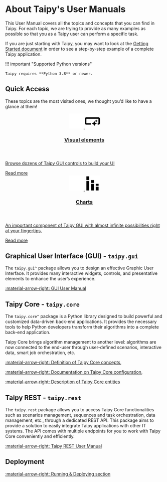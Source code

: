 # About Taipy's User Manuals

This User Manual covers all the topics and concepts that you can find in Taipy.
For each topic, we are trying to provide as many examples as possible so that
you as a Taipy user can perform a specific task.

If you are just starting with Taipy, you may want to look at the
[Getting Started document](../../getting_started/installation.md)
in order to see a step-by-step example of a complete Taipy application.

!!! important "Supported Python versions"

    Taipy requires **Python 3.8** or newer.

## Quick Access

These topics are the most visited ones, we thought you’d like to have a glance at them!

<div class="tp-row tp-row--gutter-sm">
  <div class="tp-col-12 tp-col-md-6 d-flex">
    <a class="tp-content-card" href="../gui/viselements/index.md">
      <header class="tp-content-card-header">
        <img class="tp-content-card-icon icon-light" src="../../images/icons/visual-element-w.svg">
        <img class="tp-content-card-icon icon-dark" src="../../images/icons/visual-element.svg">
        <h3>Visual elements</h3>
      </header>
      <p>
        Browse dozens of Taipy GUI controls to build your UI
      </p>
      <span class="tp-content-card-readmore">Read more</span>
    </a>
  </div>
  <div class="tp-col-12 tp-col-md-6 d-flex">
    <a class="tp-content-card" href="../gui/viselements/chart/">
      <header class="tp-content-card-header">
        <img class="tp-content-card-icon icon-light" src="../../images/icons/bar-chart-w.svg">
        <img class="tp-content-card-icon icon-dark" src="../../images/icons/bar-chart.svg">
        <h3>Charts</h3>
      </header>
      <p>
        An important component of Taipy GUI with almost infinite possibilities right at your fingertips.
      </p>
      <span class="tp-content-card-readmore">Read more</span>
    </a>
  </div>
</div>

## Graphical User Interface (GUI) - `taipy.gui`

The `taipy.gui^` package allows you to design an effective Graphic User Interface.
It provides many interactive widgets, controls, and presentative elements to enhance the
user’s experience.

[:material-arrow-right: GUI User Manual](../gui/index.md)

## Taipy Core - `taipy.core`

The `taipy.core^` package is a Python library designed to build powerful and customized data-driven back-end
applications.
It provides the necessary tools to help Python developers transform their algorithms into a complete
back-end application.

Taipy Core brings algorithm management to another level: algorithms are now connected to the end-user through
user-defined scenarios, interactive data, smart job orchestration, etc.


[:material-arrow-right: Definition of Taipy Core concepts](../core/concepts/index.md),

[:material-arrow-right: Documentation on Taipy Core configuration](../core/config/index.md),

[:material-arrow-right: Description of Taipy Core entities](../core/entities/index.md)

## Taipy REST - `taipy.rest`

The `taipy.rest` package allows you to access Taipy Core functionalities such as scenarios management,
sequences and task orchestration, data management, etc., through a dedicated REST API.
This package aims to provide a solution to easily integrate Taipy applications with other IT systems.
The API comes with multiple endpoints for you to work with Taipy Core conveniently and efficiently.

[:material-arrow-right: Taipy REST User Manual](../rest/index.md)

## Deployment

[:material-arrow-right: Running & Deploying section](../run-deploy/index.md)
